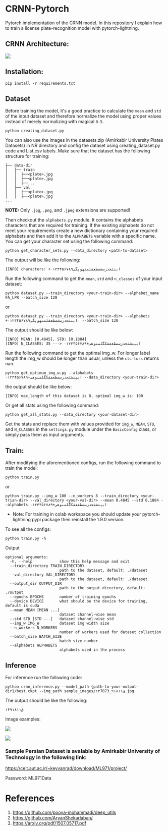 # CRNN-Pytorch

Pytorch implementation of the CRNN model.
In this repository I explain how to train a license plate-recognition model with pytorch-lightning.

## CRNN Architecture:
![](assets/crnn-architecture.png)

## Installation:

```commandline
pip install -r requirements.txt
```

## Dataset
Before training the model, it's a good practice to calculate the `mean` and `std` of the input dataset and therefore
normalize the model using proper values instead of merely normalizing with magical `0.5`. 

```commandline
python creating_dataset.py
```

You can also use the images in the datasets.zip (Amirkabir University Plates Datasets) in NR directory and config the dataset using creating_dataset.py code and List.csv labels. Make sure that the dataset has the following structure for training:

```commandline
├── data-dir
│   ├── train
│   │  ├──<plate>.jpg
│   │  ├──<plate>.jpg
│   │  ├──...
│   ├── val
│   │  ├──<plate>.jpg
│   │  ├──<plate>.jpg
...
```

**NOTE:** Only `.jpg`, `.png`, and `.jpeg` extensions are supported!


Then checkout the `alphabets.py` module. It contains the alphabets characters that are required for training.
If the existing alphabets do not meet your requirements create a new dictionary containing your required alphabets and
then add it to the `ALPHABETS` variable with a specific name. You can get your character set using the following
command:

```commandline
python get_character_sets.py --data_directory <path-to-dataset>
```
The output will be like the following: 
```commandline
[INFO] characters: +ابتثجدزسشصطعقلمنهوپگی۰۱۲۳۴۵۶۷۸۹
```

Run the following command to get the `mean`, `std` and `n_classes` of your input dataset:

```commandline
python dataset.py --train_directory <your-train-dir> --alphabet_name FA_LPR --batch_size 128
```
or

```commandline
python dataset.py --train_directory <your-train-dir> --alphabets +ابتثجدزسشصطعقلمنهوپگی۰۱۲۳۴۵۶۷۸۹  --batch_size 128
```

The output should be like below:

```commandline
[INFO] MEAN: [0.4845], STD: [0.1884]
[INFO] N_CLASSES: 35 ---> ابپتشثجدزسصطعفقکگلمنوهی+۰۱۲۳۴۵۶۷۸۹
```

Run the following command to get the optimal img_w. For longer label length the img_w should be longer than usual, unless
the `ctc-loss` returns nan.
```commandline
python get_optimum_img_w.py --alphabets ابپتشثجدزسصطعفقکگلمنوهی+۰۱۲۳۴۵۶۷۸۹ --data_directory <your-train-dir>
```
the output should be like below:
```commandline
[INFO] max_length of this dataset is 8, optimal img_w is: 100
```

Or get all stats using the following command:
```commandline
python get_all_stats.py --data_directory <your-dataset-dir>
```
Get the stats and replace them with values provided for `img_w`, `MEAN`, `STD`, and `N_CLASSES` in the `settings.py` module under
the `BasicConfig` class, or simply pass them as input arguments.

## Train:
After modifying the aforementioned configs, run the following command to train the model:
```commandline
python train.py
```
or 

```commandline
python train.py --img_w 100 --n_workers 8 --train_directory <your-trian-dir> --val_directory <your-val-dir> --mean 0.4845 --std 0.1884 --alphabets ابپتشثجدزسصطعفقکگلمنوهی+۰۱۲۳۴۵۶۷۸۹ 
```

- Note: For training in colab workspace you should update your pytorch-lightning pypi package then reinstall the 1.9.0 version.

To see all the configs:
```commandline
python train.py -h
```
Output
```commandline
optional arguments:
  -h, --help            show this help message and exit
  --train_directory TRAIN_DIRECTORY
                        path to the dataset, default: ./dataset
  --val_directory VAL_DIRECTORY
                        path to the dataset, default: ./dataset
  --output_dir OUTPUT_DIR
                        path to the output directory, default: ./output
  --epochs EPOCHS       number of training epochs
  --device DEVICE       what should be the device for training, default is cuda
  --mean MEAN [MEAN ...]
                        dataset channel-wise mean
  --std STD [STD ...]   dataset channel-wise std
  --img_w IMG_W         dataset img width size
  --n_workers N_WORKERS
                        number of workers used for dataset collection
  --batch_size BATCH_SIZE
                        batch size number
  --alphabets ALPHABETS
                        alphabets used in the process

```

## Inference
For inference run the following code:
```commandline
python crnn_inference.py --model_path {path-to-your-output-dir}/best.ckpt --img_path sample_images/۱۴ق۹۱۸۱۱_7073.jpg
```
The output should be like the following:
```commandline
۱۴ق۹۱۸۱۱
```

Image examples:

![](assets/sample_01.png)

![](assets/sample_02.png)

### Sample Persian Dataset is avalable by Amirkabir University of Technology in the following link:
https://ceit.aut.ac.ir/~keyvanrad/download/ML971/project/

Password: ML971Data


# References

1. https://github.com/pooya-mohammadi/deep_utils
2. https://github.com/AryanShekarlaban/
3. https://arxiv.org/pdf/1507.05717.pdf
